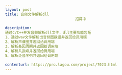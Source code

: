 ```yaml
---                
layout: post       
title: 音频文件解析dll
                                招募中
           
description: 
通过C/C++开发音频解析dll文件，dll主要功能包括
1、通过wav文件解析出音频图数据并返回给调用端
2、解析声谱图并返回给调用端
3、解析基因周期并返回给调用端
4、解析共振峰并返回给调用端
5、解析泛音序列并返回给调用端
     
contenturl: https://pro.lagou.com/project/7023.html      
---                 
```

